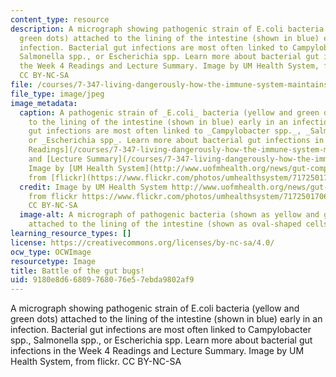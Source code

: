 ```yaml
---
content_type: resource
description: A micrograph showing pathogenic strain of E.coli bacteria (yellow and
  green dots) attached to the lining of the intestine (shown in blue) early in an
  infection. Bacterial gut infections are most often linked to Campylobacter spp.,
  Salmonella spp., or Escherichia spp. Learn more about bacterial gut infections in
  the Week 4 Readings and Lecture Summary. Image by UM Health System, from flickr.
  CC BY-NC-SA
file: /courses/7-347-living-dangerously-how-the-immune-system-maintains-peace-with-trillions-of-commensal-bacteria-while-preventing-pathogenic-invasions-fall-2015/9180e8d66809768076e57ebda9802af9_7-347f15.jpg
file_type: image/jpeg
image_metadata:
  caption: A pathogenic strain of _E.coli_ bacteria (yellow and green dots) attached
    to the lining of the intestine (shown in blue) early in an infection. Bacterial
    gut infections are most often linked to _Campylobacter spp._, _Salmonella spp.,_
    or _Escherichia spp_. Learn more about bacterial gut infections in the [Week 4
    Readings](/courses/7-347-living-dangerously-how-the-immune-system-maintains-peace-with-trillions-of-commensal-bacteria-while-preventing-pathogenic-invasions-fall-2015/pages/readings)
    and [Lecture Summary](/courses/7-347-living-dangerously-how-the-immune-system-maintains-peace-with-trillions-of-commensal-bacteria-while-preventing-pathogenic-invasions-fall-2015/pages/lecture-summaries).
    Image by [UM Health System](http://www.uofmhealth.org/news/gut-competition-5-10),
    from [flickr](https://www.flickr.com/photos/umhealthsystem/7172501706/). CC BY-NC-SA
  credit: Image by UM Health System http://www.uofmhealth.org/news/gut-competition-5-10
    from flickr https://www.flickr.com/photos/umhealthsystem/7172501706/in/photostream/
    CC BY-NC-SA
  image-alt: A micrograph of pathogenic bacteria (shown as yellow and green dots)
    attached to the lining of the intestine (shown as oval-shaped cells stained blue).
learning_resource_types: []
license: https://creativecommons.org/licenses/by-nc-sa/4.0/
ocw_type: OCWImage
resourcetype: Image
title: Battle of the gut bugs!
uid: 9180e8d6-6809-7680-76e5-7ebda9802af9
---
```

A micrograph showing pathogenic strain of E.coli bacteria (yellow and green dots) attached to the lining of the intestine (shown in blue) early in an infection. Bacterial gut infections are most often linked to Campylobacter spp., Salmonella spp., or Escherichia spp. Learn more about bacterial gut infections in the Week 4 Readings and Lecture Summary. Image by UM Health System, from flickr. CC BY-NC-SA